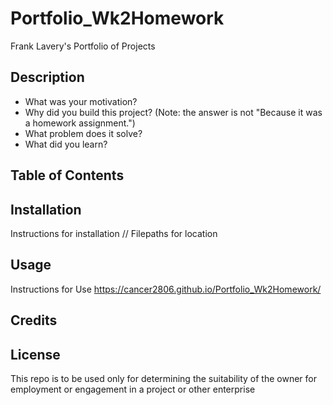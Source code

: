 # Portfolio_Wk2Homework
Frank Lavery's Portfolio of Projects

## Description

- What was your motivation?
- Why did you build this project? (Note: the answer is not "Because it was a homework assignment.")
- What problem does it solve?
- What did you learn?


## Table of Contents

## Installation
Instructions for installation  // Filepaths for location

## Usage
Instructions for Use
https://cancer2806.github.io/Portfolio_Wk2Homework/

## Credits



## License
This repo is to be used only for determining the suitability of the owner for employment or engagement in a project or other enterprise
